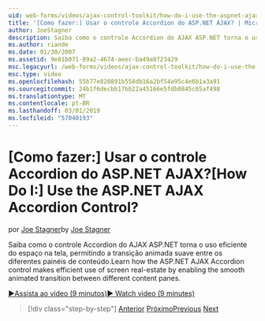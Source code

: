 ```yaml
---
uid: web-forms/videos/ajax-control-toolkit/how-do-i-use-the-aspnet-ajax-accordion-control
title: '[Como fazer:] Usar o controle Accordion do ASP.NET AJAX? | Microsoft Docs'
author: JoeStagner
description: Saiba como o controle Accordion do AJAX ASP.NET torna o uso eficiente do espaço na tela, permitindo a transição animada suave entre diferentes p conteúdo...
ms.author: riande
ms.date: 01/30/2007
ms.assetid: 9e81b071-89a2-4674-aeec-ba49a0f23429
msc.legacyurl: /web-forms/videos/ajax-control-toolkit/how-do-i-use-the-aspnet-ajax-accordion-control
msc.type: video
ms.openlocfilehash: 55b77e820891b558db16a2bf54a95c4e6b1a3a91
ms.sourcegitcommit: 24b1f6decbb17bb22a45166e5fdb0845c65af498
ms.translationtype: MT
ms.contentlocale: pt-BR
ms.lasthandoff: 03/01/2019
ms.locfileid: "57040193"
---
```

<a name="how-do-i-use-the-aspnet-ajax-accordion-control"></a><span data-ttu-id="ba2d7-104">[Como fazer:] Usar o controle Accordion do ASP.NET AJAX?</span><span class="sxs-lookup"><span data-stu-id="ba2d7-104">[How Do I:] Use the ASP.NET AJAX Accordion Control?</span></span>
====================
<span data-ttu-id="ba2d7-105">por [Joe Stagner](https://github.com/JoeStagner)</span><span class="sxs-lookup"><span data-stu-id="ba2d7-105">by [Joe Stagner](https://github.com/JoeStagner)</span></span>

<span data-ttu-id="ba2d7-106">Saiba como o controle Accordion do AJAX ASP.NET torna o uso eficiente do espaço na tela, permitindo a transição animada suave entre os diferentes painéis de conteúdo.</span><span class="sxs-lookup"><span data-stu-id="ba2d7-106">Learn how the ASP.NET AJAX Accordion control makes efficient use of screen real-estate by enabling the smooth animated transition between different content panes.</span></span>

[<span data-ttu-id="ba2d7-107">&#9654;Assista ao vídeo (9 minutos)</span><span class="sxs-lookup"><span data-stu-id="ba2d7-107">&#9654; Watch video (9 minutes)</span></span>](https://channel9.msdn.com/Blogs/ASP-NET-Site-Videos/how-do-i-use-the-aspnet-ajax-accordion-control)

> [!div class="step-by-step"]
> <span data-ttu-id="ba2d7-108">[Anterior](how-do-i-use-the-aspnet-ajax-alwaysvisible-control-extender.md)
> [Próximo](how-do-i-use-the-aspnet-ajax-collapsable-panel-extender.md)</span><span class="sxs-lookup"><span data-stu-id="ba2d7-108">[Previous](how-do-i-use-the-aspnet-ajax-alwaysvisible-control-extender.md)
[Next](how-do-i-use-the-aspnet-ajax-collapsable-panel-extender.md)</span></span>
